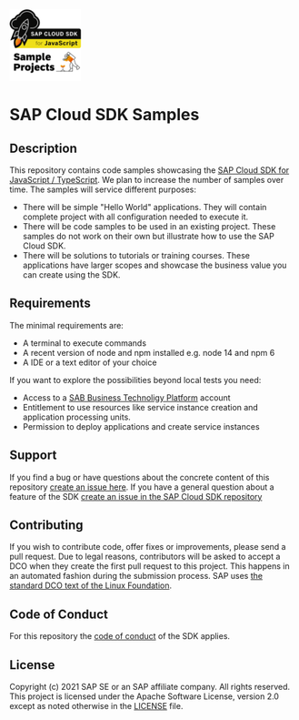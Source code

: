 <img src="logo.png" width="25%">

# SAP Cloud SDK  Samples

## Description

This repository contains code samples showcasing the [SAP Cloud SDK for JavaScript / TypeScript](https://sap.github.io/cloud-sdk/js).
We plan to increase the number of samples over time. 
The samples will service different purposes:
- There will be simple "Hello World" applications. They will contain complete project with all configuration needed to execute it.
- There will be code samples to be used in an existing project. These samples do not work on their own but illustrate how to use the SAP Cloud SDK.
- There will be solutions to tutorials or training courses. These applications have larger scopes and showcase the business value you can create using the SDK. 

## Requirements

The minimal requirements are:
- A terminal to execute commands
- A recent version of node and npm installed e.g. node 14 and npm 6
- A IDE or a text editor of your choice

If you want to explore the possibilities beyond local tests you need:
- Access to a [SAB Business Technoligy Platform]() account
- Entitlement to use resources like service instance creation and application processing units.
- Permission to deploy applications and create service instances

## Support

If you find a bug or have questions about the concrete content of this repository [create an issue here](https://github.com/SAP-samples/<repository-name>/issues). 
If you have a general question about a feature of the SDK [create an issue in the SAP Cloud SDK repository](https://github.com/SAP/cloud-sdk-js/issues) 

## Contributing

If you wish to contribute code, offer fixes or improvements, please send a pull request.
Due to legal reasons, contributors will be asked to accept a DCO when they create the first pull request to this project.
This happens in an automated fashion during the submission process. SAP uses [the standard DCO text of the Linux Foundation](https://developercertificate.org/).

## Code of Conduct

For this repository the [code of conduct](https://github.com/SAP/cloud-sdk-js/blob/2.0/CODE_OF_CONDUCT.md) of the SDK applies.

## License
Copyright (c) 2021 SAP SE or an SAP affiliate company. All rights reserved. This project is licensed under the Apache Software License, version 2.0 except as noted otherwise in the [LICENSE](LICENSES/Apache-2.0.txt) file.
